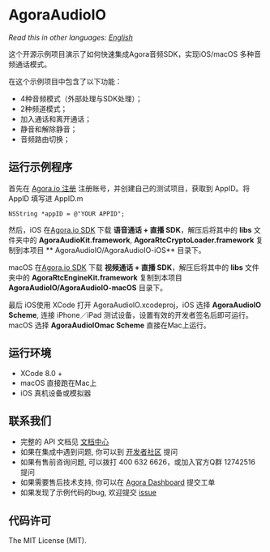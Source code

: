 # AgoraAudioIO

*Read this in other languages: [English](README.md)*

这个开源示例项目演示了如何快速集成Agora音频SDK，实现iOS/macOS 多种音频通话模式。

在这个示例项目中包含了以下功能：

- 4种音频模式（外部处理与SDK处理）；
- 2种频道模式；
- 加入通话和离开通话；
- 静音和解除静音；
- 音频路由切换；

## 运行示例程序
首先在 [Agora.io 注册](https://dashboard.agora.io/cn/signup/) 注册账号，并创建自己的测试项目，获取到 AppID。将 AppID 填写进 AppID.m

```
NSString *appID = @"YOUR APPID"; 
```

然后，iOS 在[Agora.io SDK](https://docs.agora.io/en/Agora%20Platform/downloads) 下载 **语音通话 + 直播 SDK**，解压后将其中的 **libs** 文件夹中的 **AgoraAudioKit.framework**, **AgoraRtcCryptoLoader.framework** 复制到本项目 ** AgoraAudioIO/AgoraAudioIO-iOS** 目录下。

macOS 在[Agora.io SDK](https://docs.agora.io/en/Agora%20Platform/downloads) 下载 **视频通话 + 直播 SDK**，解压后将其中的 **libs** 文件夹中的 
**AgoraRtcEngineKit.framework** 复制到本项目 **AgoraAudioIO/AgoraAudioIO-macOS** 目录下。

最后 iOS使用 XCode 打开 AgoraAudioIO.xcodeproj，iOS 选择 **AgoraAudioIO Scheme**, 连接 iPhone／iPad 测试设备，设置有效的开发者签名后即可运行。
macOS 选择 **AgoraAudioIOmac Scheme** 直接在Mac上运行。

## 运行环境
* XCode 8.0 +
* macOS 直接跑在Mac上
* iOS 真机设备或模拟器

## 联系我们

- 完整的 API 文档见 [文档中心](https://docs.agora.io/cn/)
- 如果在集成中遇到问题, 你可以到 [开发者社区](https://dev.agora.io/cn/) 提问
- 如果有售前咨询问题, 可以拨打 400 632 6626，或加入官方Q群 12742516 提问
- 如果需要售后技术支持, 你可以在 [Agora Dashboard](https://dashboard.agora.io) 提交工单
- 如果发现了示例代码的bug, 欢迎提交 [issue](https://github.com/AgoraIO/Advanced-Audio/issues)

## 代码许可

The MIT License (MIT).
